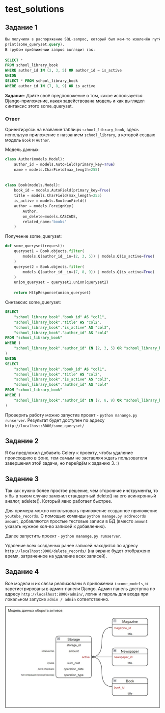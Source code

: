 # test_solutions

## Задание 1

```sql
Вы получили в распоряжение SQL-запрос, который был кем-то извлечён путём команды
print(some_queryset.query).
В грубом приближении запрос выглядит так:

SELECT *
FROM school_library_bооk
WHERE authоr_id IN (2, 3, 5) OR authоr_id = is_active
UNION
SELECT * FROM school_library_bооk
WHERE authоr_id IN (7, 8, 9) OR is_active
```

__Задание__: Дайте своё предположение о том, какое используется Django-приложение, какая
задействована модель и как выглядел синтаксис этого some_queryset.

### Ответ

Ориентируясь на название таблицы ```school_library_bооk```, здесь использую приложение с названием ```school_library```, в которой создаю модель ```Book``` и ```Author```.

Модель данных:
```python
class Author(models.Model):
    author_id = models.AutoField(primary_key=True)
    name = models.CharField(max_length=255)


class Book(models.Model):
    book_id = models.AutoField(primary_key=True)
    title = models.CharField(max_length=255)
    is_active = models.BooleanField()
    author = models.ForeignKey(
        Author,
        on_delete=models.CASCADE,
        related_name='books'
    )
```

Получение some_queryset:
```python
def some_queryset(request):
    queryset1 = Book.objects.filter(
        models.Q(author_id__in=(2, 3, 5)) | models.Q(is_active=True)
    )
    queryset2 = Book.objects.filter(
        models.Q(author_id__in=(7, 8, 9)) | models.Q(is_active=True)
    )
    union_queryset = queryset1.union(queryset2) 

    return HttpResponse(union_queryset)
```

Синтаксис some_queryset:
```sql
SELECT
    "school_library_book"."book_id" AS "col1",
    "school_library_book"."title" AS "col2",
    "school_library_book"."is_active" AS "col3",
    "school_library_book"."author_id" AS "col4"
FROM "school_library_book"
WHERE (
    "school_library_book"."author_id" IN (2, 3, 5) OR "school_library_book"."is_active"
)
UNION
SELECT
    "school_library_book"."book_id" AS "col1",
    "school_library_book"."title" AS "col2",
    "school_library_book"."is_active" AS "col3",
    "school_library_book"."author_id" AS "col4"
FROM "school_library_book"
WHERE (
    "school_library_book"."author_id" IN (7, 8, 9) OR "school_library_book"."is_active"
)
```

Проверить работу можно запустив проект - ```python manange.py runserver```. Результат будет доступен по адресу ```http://localhost:8000/some_queryset/```

## Задание 2

Я бы предложил добавить Celery к проекту, чтобы удаление происходило в фоне, тем самым не заставляя ждать пользователя завершения этой задачи, но перейдём к заданию 3. :)

## Задание 3

Так как нужно более простое решение, чем сторонние инструменты, то я бы в таком случае заменил стандартный delete() на его асинхронный аналог, adelete(). Который явно работает быстрее.

Для примера можно использовать приложение созданное приложение ```youtube_records```.
С помощью команды  ```python manage.py addrecords amount```, добавляются простые тестовые записи в БД (вместо ```amount``` указать нужное кол-во записей к добавлению).

Далее запустить проект - ```python manange.py runserver```.

Удаление всех созданных ранее записей находится по адресу ```http://localhost:8000/delete_records/``` (на экране будет отображено время, затраченное на удаление всех записей).

## Задание 4

Все модели и их связи реализованы в приложении ```income_models```, и зарегистрированы в админ-панели Django. Админ панель доступна по адресу ```http://localhost:8000/admin/```, логин и пароль для входа при локальном запуске ```admin / admin``` сответственно.

![Модель данных оборота активов](./data_model.jpg)

